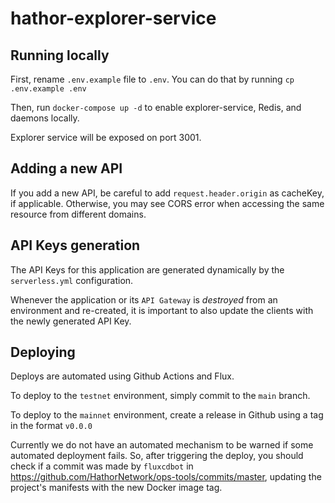 # hathor-explorer-service

## Running locally

First, rename `.env.example` file to `.env`. You can do that by running `cp .env.example .env`

Then, run `docker-compose up -d` to enable explorer-service, Redis, and daemons locally.

Explorer service will be exposed on port 3001.

## Adding a new API

If you add a new API, be careful to add ```request.header.origin``` as cacheKey, if applicable. Otherwise, you may see CORS error when accessing the same resource from different domains.

## API Keys generation
The API Keys for this application are generated dynamically by the `serverless.yml` configuration.

Whenever the application or its `API Gateway` is _destroyed_ from an environment and re-created, it is important to also update the clients with the newly generated API Key.

## Deploying

Deploys are automated using Github Actions and Flux.

To deploy to the `testnet` environment, simply commit to the `main` branch.

To deploy to the `mainnet` environment, create a release in Github using a tag in the format `v0.0.0`

Currently we do not have an automated mechanism to be warned if some automated deployment fails. So, after triggering the deploy, you should check if a commit was made by `fluxcdbot` in https://github.com/HathorNetwork/ops-tools/commits/master, updating the project's manifests with the new Docker image tag.